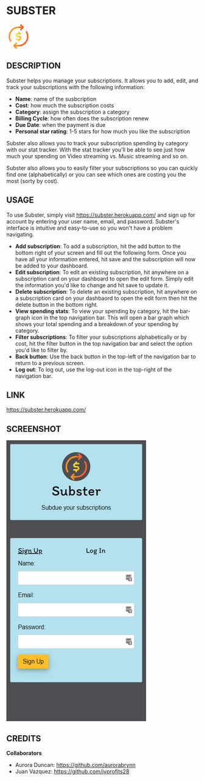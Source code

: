 # SUBSTER
![Subster logo](public/img/subster-small.png)

## DESCRIPTION
Subster helps you manage your subscriptions. It allows you to add, edit, and track your subscriptions with the following information:
- **Name**: name of the susbcription
- **Cost**: how much the subscription costs
- **Category**: assign the subscription a category
- **Billing Cycle**: how often does the subscription renew
- **Due Date**: when the payment is due
- **Personal star rating**: 1-5 stars for how much you like the subscription

Subster also allows you to track your subscription spending by category with our stat tracker. With the stat tracker you'll be able to see just how much your spending on Video streaming vs. Music streaming and so on.

Subster also allows you to easily filter your subscriptions so you can quickly find one (alphabetically) or you can see which ones are costing you the most (sorty by cost).

## USAGE
To use Subster, simply visit https://subster.herokuapp.com/ and sign up for account by entering your user name, email, and password. Subster's interface is intuitive and easy-to-use so you won't have a problem navigating.
- **Add subscription**: To add a subscription, hit the add button to the bottom right of your screen and fill out the following form. Once you have all your information entered, hit save and the subscription will now be added to your dashboard.
- **Edit subscription**: To edit an existing subscription, hit anywhere on a subscription card on your dashboard to open the edit form. Simply edit the information you'd like to change and hit save to update it.
- **Delete subscription**: To delete an existing subscription, hit anywhere on a subscription card on your dashbaord to open the edit form then hit the delete button in the bottom right.
- **View spending stats**: To view your spending by category, hit the bar-graph icon in the top navigation bar. This will open a bar graph which shows your total spending and a breakdown of your spending by category.
- **Filter subscriptions**: To filter your subscriptions alphabetically or by cost, hit the filter button in the top navigation bar and select the option you'd like to filter by.
- **Back button**: Use the back button in the top-left of the navigation bar to return to a previous screen.
- **Log out**: To log out, use the log-out icon in the top-right of the navigation bar.

## LINK
https://subster.herokuapp.com/

## SCREENSHOT
![Subster signup page](public/img/subster-signup.png)

## CREDITS
**Collaborators**
- Aurora Duncan: https://github.com/aurorabrynn
- Juan Vazquez: https://github.com/jvprofits28
